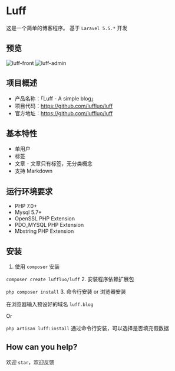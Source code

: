 # Luff
这是一个简单的博客程序。
基于 `Laravel 5.5.*` 开发

## 预览
![luff-front](http://wx4.sinaimg.cn/large/006fVPCvly1fjq3kfffd6j31400mvaby.jpg)
![luff-admin](http://wx1.sinaimg.cn/large/006fVPCvly1fjq3k0lmt6j31400mvmyp.jpg)

## 项目概述
* 产品名称：「Luff - A simple blog」
* 项目代码：https://github.com/luffluo/luff
* 官方地址：https://github.com/luffluo/luff

## 基本特性
* 单用户
* 标签
* 文章 - 文章只有标签，无分类概念
* 支持 Markdown

## 运行环境要求
* PHP 7.0+
* Mysql 5.7+
* OpenSSL PHP Extension
* PDO_MYSQL PHP Extension
* Mbstring PHP Extension

## 安装
1. 使用 `composer` 安装

`composer create luffluo/luff`
2. 安装程序依赖扩展包

`php composer install`
3. 命令行安装 or 浏览器安装

在浏览器输入预设好的域名 `luff.blog`

Or

`php artisan luff:install`
通过命令行安装，可以选择是否填充假数据

## How can you help?
欢迎 `star`，欢迎反馈

